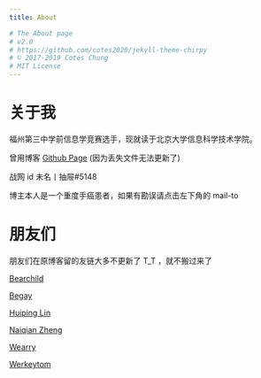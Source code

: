 ```yaml
---
title: About

# The About page
# v2.0
# https://github.com/cotes2020/jekyll-theme-chirpy
# © 2017-2019 Cotes Chung
# MIT License
---
```


# 关于我

福州第三中学前信息学竞赛选手，现就读于北京大学信息科学技术学院。

曾用博客 [Github Page](https://l0nl1f3.github.io/) (因为丢失文件无法更新了)

战网 id 未名丨抽屉#5148

博主本人是一个重度手癌患者，如果有勘误请点击左下角的 mail-to
# 朋友们

朋友们在原博客留的友链大多不更新了 T_T ，就不搬过来了

[Bearchild](https://www.cnblogs.com/bearchild/)

[Begay](https://blog.csdn.net/qq_33229466) 

[Huiping Lin](http://lhp-pku.top)

[Naiqian Zheng](https://blog.zhengnq.top)

[Wearry](https://wearrys.github.io/)

[Werkeytom](https://blog.csdn.net/werkeytom_ftd/)

